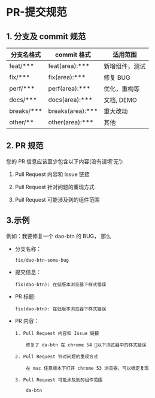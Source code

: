 # PR-提交规范

## 1. 分支及 commit 规范

分支名格式 | commit 格式 | 适用范围 
-|-|-
feat/***   | feat(area):***  | 新增组件，测试
fix/***    | fix(area):***   | 修复 BUG
perf/***   | perf(area):***  | 优化，重构等
docs/***   | docs(area):***  | 文档, DEMO
breaks/*** | breaks(area):***| 重大改动
other/**   | other(area):*** | 其他

## 2. PR 规范

您的 PR 信息应该至少包含以下内容(没有请填‘无’):

1. Pull Request 内容和 Issue 链接

2. Pull Request 针对问题的重现方式

3. Pull Request 可能涉及到的组件范围


## 3.示例

例如：我要修复一个 dao-btn 的 BUG， 那么

* 分支名称：
  
  `fix/dao-btn-some-bug`

* 提交信息：

  `fix(dao-btn): 在低版本浏览器下样式错误`

* PR 标题: 
  
  `fix(dao-btn): 在低版本浏览器下样式错误`

* PR 内容：
  ```
  1. Pull Request 内容和 Issue 链接

      修复了 da-btn 在 chrome 54 以下浏览器中的样式错误

  2. Pull Request 针对问题的重现方式

      在 mac 任意版本下打开 chrome 53 浏览器，可以稳定复现

  3. Pull Request 可能涉及到的组件范围 
    
      da-btn
  ```